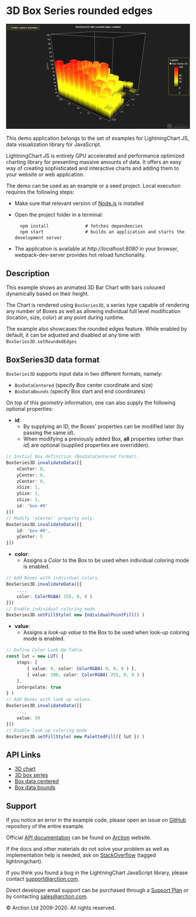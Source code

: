 # 3D Box Series rounded edges

![3D Box Series rounded edges](3dBoxRounded.png)

This demo application belongs to the set of examples for LightningChart JS, data visualization library for JavaScript.

LightningChart JS is entirely GPU accelerated and performance optimized charting library for presenting massive amounts of data. It offers an easy way of creating sophisticated and interactive charts and adding them to your website or web application.

The demo can be used as an example or a seed project. Local execution requires the following steps:

- Make sure that relevant version of [Node.js](https://nodejs.org/en/download/) is installed
- Open the project folder in a terminal:

        npm install              # fetches dependencies
        npm start                # builds an application and starts the development server

- The application is available at *http://localhost:8080* in your browser, webpack-dev-server provides hot reload functionality.


## Description

This example shows an animated 3D Bar Chart with bars coloured dynamically based on their height.

The Chart is rendered using ``BoxSeries3D``, a series type capable of rendering any number of Boxes as well as allowing individual full level modification (location, size, color) at any point during runtime.

The example also showcases the rounded edges feature. While enabled by default, it can be adjusted and disabled at any time with ``BoxSeries3D.setRoundedEdges``

## BoxSeries3D data format

`BoxSeries3D` supports input data in two different formats, namely:
- `BoxDataCentered` (specify Box center coordinate and size)
- `BoxDataBounds` (specify Box start and end coordinates)

On top of this *geometry* information, one can also supply the following optional properties:

- **id**:
    * By supplying an ID, the Boxes' properties can be modified later (by passing the same *id*).
    * When modifying a previously added Box, **all** properties (other than *id*) are optional (supplied properties are overridden).
```typescript
// Initial Box definition (BoxDataCentered format).
BoxSeries3D.invalidateData([{
    xCenter: 0,
    yCenter: 0,
    zCenter: 0,
    xSize: 1,
    ySize: 1,
    zSize: 1,
    id: 'box-#0'
}])
// Modify 'yCenter' property only.
BoxSeries3D.invalidateData([{
    id: 'box-#0',
    yCenter: 5
}])
```

- **color**:
    * Assigns a *Color* to the Box to be used when individual coloring mode is enabled.
```typescript
// Add Boxes with individual Colors.
BoxSeries3D.invalidateData([{
    ...,
    color: ColorRGBA( 255, 0, 0 )
}])
// Enable individual coloring mode.
BoxSeries3D.setFillStyle( new IndividualPointFill() )
```

- **value**:
    * Assigns a *look-up value* to the Box to be used when look-up coloring mode is enabled.
```typescript
// Define Color Look-Up-Table.
const lut = new LUT( {
    steps: [
        { value: 0, color: ColorRGBA( 0, 0, 0 ) },
        { value: 100, color: ColorRGBA( 255, 0, 0 ) }
    ],
    interpolate: true
} )
// Add Boxes with look up values.
BoxSeries3D.invalidateData([{
    ...,
    value: 50
}])
// Enable look up coloring mode
BoxSeries3D.setFillStyle( new PalettedFill({ lut }) )
```


## API Links

* [3D chart]
* [3D box series]
* [Box data centered]
* [Box data bounds]


## Support

If you notice an error in the example code, please open an issue on [GitHub][0] repository of the entire example.

Official [API documentation][1] can be found on [Arction][2] website.

If the docs and other materials do not solve your problem as well as implementation help is needed, ask on [StackOverflow][3] (tagged lightningchart).

If you think you found a bug in the LightningChart JavaScript library, please contact support@arction.com.

Direct developer email support can be purchased through a [Support Plan][4] or by contacting sales@arction.com.

[0]: https://github.com/Arction/
[1]: https://www.arction.com/lightningchart-js-api-documentation/
[2]: https://www.arction.com
[3]: https://stackoverflow.com/questions/tagged/lightningchart
[4]: https://www.arction.com/support-services/

© Arction Ltd 2009-2020. All rights reserved.


[3D chart]: https://www.arction.com/lightningchart-js-api-documentation/v3.0.0/classes/chart3d.html
[3D box series]: https://www.arction.com/lightningchart-js-api-documentation/v3.0.0/classes/boxseries3d.html
[Box data centered]: https://www.arction.com/lightningchart-js-api-documentation/v3.0.0/interfaces/boxdatacentered.html
[Box data bounds]: https://www.arction.com/lightningchart-js-api-documentation/v3.0.0/interfaces/boxdatabounds.html

